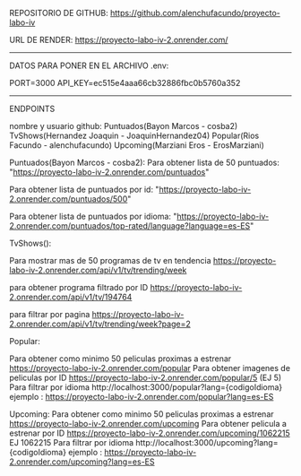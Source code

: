 REPOSITORIO DE GITHUB: https://github.com/alenchufacundo/proyecto-labo-iv

URL DE RENDER: https://proyecto-labo-iv-2.onrender.com/

--------------------------------------------------------------------------------------------

DATOS PARA PONER EN EL ARCHIVO .env: 

PORT=3000
API_KEY=ec515e4aaa66cb32886fbc0b5760a352

--------------------------------------------------------------------------------------------

ENDPOINTS

nombre y usuario github:
Puntuados(Bayon Marcos - cosba2)
TvShows(Hernandez Joaquin - JoaquinHernandez04)
Popular(Rios Facundo - alenchufacundo)
Upcoming(Marziani Eros - ErosMarziani)

Puntuados(Bayon Marcos - cosba2):
Para obtener lista de 50 puntuados: "https://proyecto-labo-iv-2.onrender.com/puntuados"

Para obtener lista de puntuados por id: "https://proyecto-labo-iv-2.onrender.com/puntuados/500"

Para obtener lista de puntuados por idioma: "https://proyecto-labo-iv-2.onrender.com/puntuados/top-rated/language?language=es-ES"

TvShows():

Para mostrar mas de 50 programas de tv en tendencia https://proyecto-labo-iv-2.onrender.com/api/v1/tv/trending/week

para obtener programa filtrado por ID https://proyecto-labo-iv-2.onrender.com/api/v1/tv/194764

para filtrar por pagina https://proyecto-labo-iv-2.onrender.com/api/v1/tv/trending/week?page=2

Popular:

Para obtener como minimo 50 peliculas proximas a estrenar https://proyecto-labo-iv-2.onrender.com/popular
Para obtener imagenes de peliculas por ID https://proyecto-labo-iv-2.onrender.com/popular/5 (EJ 5)
Para filtrar por idioma http://localhost:3000/popular?lang={codigoIdioma} ejemplo : https://proyecto-labo-iv-2.onrender.com/popular?lang=es-ES


Upcoming: 
Para obtener como minimo 50 peliculas proximas a estrenar https://proyecto-labo-iv-2.onrender.com/upcoming
Para obtener pelicula a estrenar por ID https://proyecto-labo-iv-2.onrender.com/upcoming/1062215 EJ 1062215
Para filtrar por idioma http://localhost:3000/upcoming?lang={codigoIdioma} ejemplo : https://proyecto-labo-iv-2.onrender.com/upcoming?lang=es-ES
